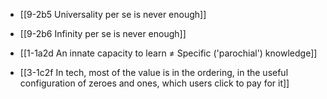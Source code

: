 - [[9-2b5 Universality per se is never enough]]
- [[9-2b6 Infinity per se is never enough]]

- [[1-1a2d An innate capacity to learn ≠ Specific ('parochial') knowledge]]

- [[3-1c2f In tech, most of the value is in the ordering, in the useful configuration of zeroes and ones, which users click to pay for it]]
